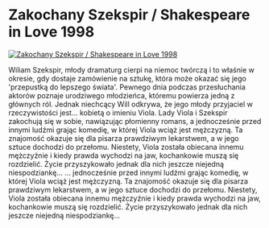 Zakochany Szekspir / Shakespeare in Love 1998 
=============
[![Zakochany Szekspir / Shakespeare in Love 1998 ](http://vidos.pl/images/player.gif)](http://vidos.pl/zakochany-szekspir-shakespeare-in-love-1998)

 Wiliam Szekspir, młody dramaturg cierpi na niemoc twórczą i to właśnie w okresie, gdy dostaje zamówienie na sztukę, która może okazać się jego 'przepustką do lepszego świata'. Pewnego dnia podczas przesłuchania aktorów poznaje urodziwego młodzieńca, któremu powierza jedną z głównych ról. Jednak niechcący Will odkrywa, że jego młody przyjaciel w rzeczywistości jest... kobietą o imieniu Viola. Lady Viola i Szekspir zakochują się w sobie, nawiązując płomienny romans, a jednocześnie przed innymi ludźmi grając komedię, w której Viola wciąż jest mężczyzną. Ta znajomość okazuje się dla pisarza prawdziwym lekarstwem, a w jego sztuce dochodzi do przełomu. Niestety, Viola została obiecana innemu mężczyźnie i kiedy prawda wychodzi na jaw, kochankowie muszą się rozdzielić. Życie przyszykowało jednak dla nich jeszcze niejedną niespodziankę...  ... jednocześnie przed innymi ludźmi grając komedię, w której Viola wciąż jest mężczyzną. Ta znajomość okazuje się dla pisarza prawdziwym lekarstwem, a w jego sztuce dochodzi do przełomu. Niestety, Viola została obiecana innemu mężczyźnie i kiedy prawda wychodzi na jaw, kochankowie muszą się rozdzielić. Życie przyszykowało jednak dla nich jeszcze niejedną niespodziankę...
